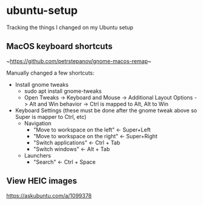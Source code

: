 # ubuntu-setup
Tracking the things I changed on my Ubuntu setup

## MacOS keyboard shortcuts
~https://github.com/petrstepanov/gnome-macos-remap~

Manually changed a few shortcuts:
* Install gnome tweaks
  * sudo apt install gnome-tweaks
  * Open Tweaks -> Keyboard and Mouse -> Additional Layout Options -> Alt and Win behavior -> Ctrl is mapped to Alt, Alt to Win
* Keyboard Settings (these must be done after the gnome tweak above so Super is mapper to Ctrl, etc)
  * Navigation
    * "Move to workspace on the left" <- Super+Left
    * "Move to workspace on the right" <- Super+Right
    * "Switch applications" <- Ctrl + Tab
    * "Switch windows" <- Alt + Tab
  * Launchers
    * "Search" <- Ctrl + Space

## View HEIC images
https://askubuntu.com/a/1099378

